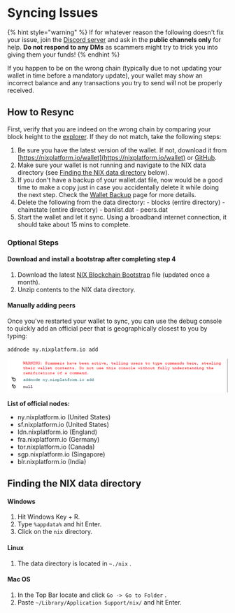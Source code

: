 # Syncing Issues

{% hint style="warning" %}
If for whatever reason the following doesn't fix your issue, join the [Discord server](https://discordapp.com/invite/HGuvDTW) and ask in the **public channels only** for help. **Do not respond to any DMs** as scammers might try to trick you into giving them your funds!
{% endhint %}

If you happen to be on the wrong chain \(typically due to not updating your wallet in time before a mandatory update\), your wallet may show an incorrect balance and any transactions you try to send will not be properly received.

## How to Resync

First, verify that you are indeed on the wrong chain by comparing your block height to the [explorer](https://blockchain.nixplatform.io/). If they do not match, take the following steps:

1. Be sure you have the latest version of the wallet. If not, download it from [https://nixplatform.io/wallet](https://nixplatform.io/wallet) or [GitHub](https://github.com/NixPlatform/NixCore/releases).
2. Make sure your wallet is not running and navigate to the NIX data directory \(see [Finding the NIX data directory](syncing-issues.md#finding-the-nix-data-directory) below\). 
3. If you don't have a backup of your wallet.dat file, now would be a good time to make a copy just in case you accidentally delete it while doing the next step. Check the [Wallet Backup](../wallet-functionality/backup-and-security-1/wallet-backup.md) page for more details.
4. Delete the following from the data directory: - blocks \(entire directory\) - chainstate \(entire directory\) - banlist.dat - peers.dat
5. Start the wallet and let it sync. Using a broadband internet connection, it should take about 15 mins to complete.

### Optional Steps

#### Download and install a bootstrap after completing step 4

1. Download the latest [NIX Blockchain Bootstrap](https://drive.google.com/open?id=1RRuEL_xDf7lbHQxAEdOOnF2nlNOVjWyN) file \(updated once a month\).
2. Unzip contents to the NIX data directory.

#### Manually adding peers

Once you've restarted your wallet to sync, you can use the debug console to quickly add an official peer that is geographically closest to you by typing:

```text
addnode ny.nixplatform.io add
```

![Successfully adding the ny.nixplatform.io node](../.gitbook/assets/console-addnode.png)

**List of official nodes:**

* ny.nixplatform.io \(United States\)
* sf.nixplatform.io \(United States\)
* ldn.nixplatform.io \(England\)
* fra.nixplatform.io \(Germany\)
* tor.nixplatform.io \(Canada\)
* sgp.nixplatform.io \(Singapore\)
* blr.nixplatform.io \(India\)

## Finding the NIX data directory

#### Windows

1. Hit Windows Key + R.
2. Type `%appdata%` and hit Enter.
3. Click on the `nix` directory.

#### Linux

1. The data directory is located in `~./nix` .

#### Mac OS

1. In the Top Bar locate and click `Go -> Go to Folder` .
2. Paste `~/Library/Application Support/nix/` and hit Enter.


